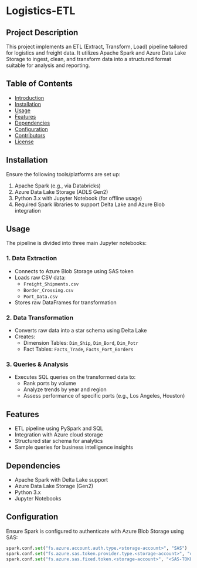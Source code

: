 # Logistics-ETL

## Project Description 

This project implements an ETL (Extract, Transform, Load) pipeline tailored for logistics and freight data. It utilizes Apache Spark and Azure Data Lake Storage to ingest, clean, and transform data into a structured format suitable for analysis and reporting.

## Table of Contents

- [Introduction](#introduction)
- [Installation](#installation)
- [Usage](#usage)
- [Features](#features)
- [Dependencies](#dependencies)
- [Configuration](#configuration)
- [Contributors](#contributors)
- [License](#license)

## Installation

Ensure the following tools/platforms are set up:

1. Apache Spark (e.g., via Databricks)
2. Azure Data Lake Storage (ADLS Gen2)
3. Python 3.x with Jupyter Notebook (for offline usage)
4. Required Spark libraries to support Delta Lake and Azure Blob integration

## Usage

The pipeline is divided into three main Jupyter notebooks:

### 1. Data Extraction

- Connects to Azure Blob Storage using SAS token
- Loads raw CSV data:
  - `Freight_Shipments.csv`
  - `Border_Crossing.csv`
  - `Port_Data.csv`
- Stores raw DataFrames for transformation

### 2. Data Transformation

- Converts raw data into a star schema using Delta Lake
- Creates:
  - Dimension Tables: `Dim_Ship`, `Dim_Bord`, `Dim_Potr`
  - Fact Tables: `Facts_Trade`, `Facts_Port_Borders`

### 3. Queries & Analysis

- Executes SQL queries on the transformed data to:
  - Rank ports by volume
  - Analyze trends by year and region
  - Assess performance of specific ports (e.g., Los Angeles, Houston)

## Features

- ETL pipeline using PySpark and SQL
- Integration with Azure cloud storage
- Structured star schema for analytics
- Sample queries for business intelligence insights

## Dependencies

- Apache Spark with Delta Lake support
- Azure Data Lake Storage (Gen2)
- Python 3.x
- Jupyter Notebooks

## Configuration

Ensure Spark is configured to authenticate with Azure Blob Storage using SAS:

```python
spark.conf.set("fs.azure.account.auth.type.<storage-account>", "SAS")
spark.conf.set("fs.azure.sas.token.provider.type.<storage-account>", "org.apache.hadoop.fs.azurebfs.sas.FixedSASTokenProvider")
spark.conf.set("fs.azure.sas.fixed.token.<storage-account>", "<SAS-TOKEN>")
